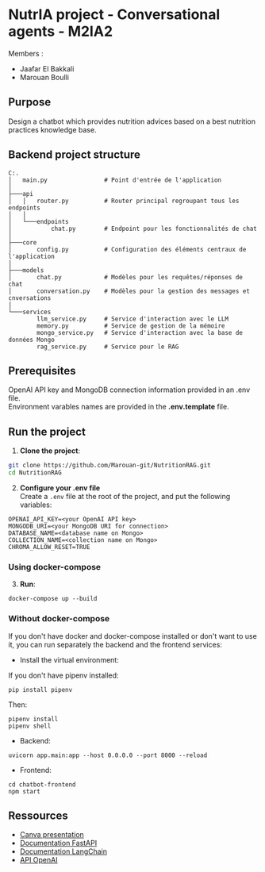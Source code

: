 # NutrIA project - Conversational agents - M2IA2

Members : 
- Jaafar El Bakkali
- Marouan Boulli

## Purpose

Design a chatbot which provides nutrition advices based on a best nutrition practices knowledge base.


## Backend project structure

```
C:.
│   main.py                # Point d'entrée de l'application           
│
├───api
│   │   router.py          # Router principal regroupant tous les endpoints
│   │
│   └───endpoints
│           chat.py        # Endpoint pour les fonctionnalités de chat
│
├───core
│       config.py          # Configuration des éléments centraux de l'application
│
├───models
│       chat.py            # Modèles pour les requêtes/réponses de chat
│       conversation.py    # Modèles pour la gestion des messages et cnversations
│
└───services
        llm_service.py     # Service d'interaction avec le LLM
        memory.py          # Service de gestion de la mémoire
        mongo_service.py   # Service d'interaction avec la base de données Mongo
        rag_service.py     # Service pour le RAG
```

## Prerequisites

OpenAI API key and MongoDB connection information provided in an .env file.  
Environment varables names are provided in the **.env.template** file.  

## Run the project

1. **Clone the project**:
```bash
git clone https://github.com/Marouan-git/NutritionRAG.git
cd NutritionRAG
```

2. **Configure your .env file**  
Create a `.env` file at the root of the project, and put the following variables:
```
OPENAI_API_KEY=<your OpenAI API key>
MONGODB_URI=<your MongoDB URI for connection>
DATABASE_NAME=<database name on Mongo>
COLLECTION_NAME=<collection name on Mongo>
CHROMA_ALLOW_RESET=TRUE
```

### Using docker-compose

3. **Run**:
```
docker-compose up --build
```

### Without docker-compose

If you don't have docker and docker-compose installed or don't want to use it, you can run separately the backend and the frontend services:

- Install the virtual environment: 
 
If you don't have pipenv installed:
```
pip install pipenv 
```
Then:
```
pipenv install
pipenv shell
```

- Backend:
```
uvicorn app.main:app --host 0.0.0.0 --port 8000 --reload
```

- Frontend:
```
cd chatbot-frontend
npm start
```



## Ressources

- [Canva presentation](https://www.canva.com/design/DAGdZqLb1Q4/Ghv_2bDXhYu2CN0WwFBABQ/edit?utm_content=DAGdZqLb1Q4&utm_campaign=designshare&utm_medium=link2&utm_source=sharebutton)
- [Documentation FastAPI](https://fastapi.tiangolo.com/)
- [Documentation LangChain](https://python.langchain.com/)
- [API OpenAI](https://platform.openai.com/docs/api-reference)
